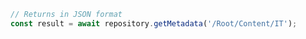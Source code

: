 ```javascript
// Returns in JSON format
const result = await repository.getMetadata('/Root/Content/IT');
```
